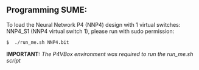 ## Programming SUME:

To load the Neural Network P4 (NNP4) design with 1 virtual switches: NNP4_S1 (NNP4 virtual switch 1), please run with sudo permission:

```sh
$  ./run_me.sh NNP4.bit
```

**IMPORTANT:** *The P4VBox environment was required to run the run_me.sh script*
